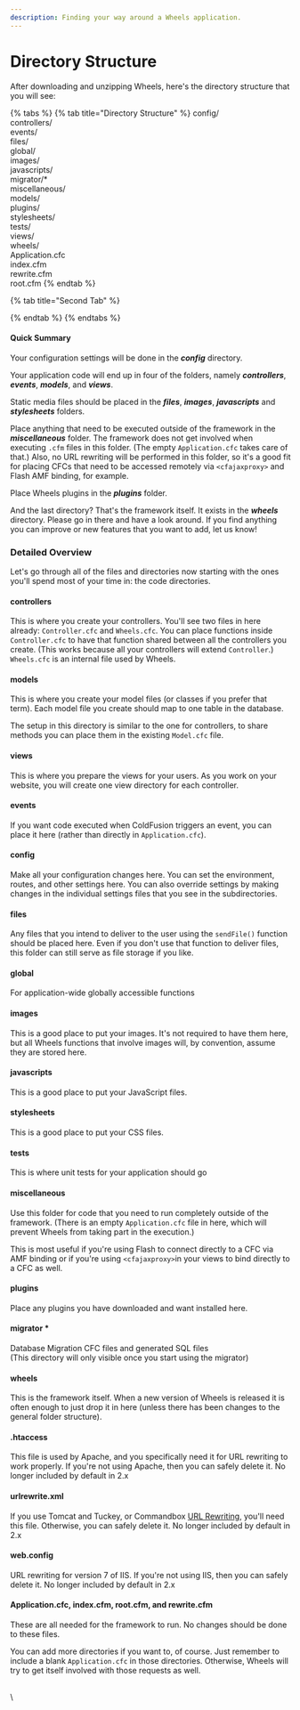 ```yaml
---
description: Finding your way around a Wheels application.
---
```


# Directory Structure

After downloading and unzipping Wheels, here's the directory structure that you will see:

{% tabs %}
{% tab title="Directory Structure" %}
config/\
controllers/ \
events/ \
files/ \
global/ \
images/ \
javascripts/ \
migrator/\* \
miscellaneous/ \
models/ \
plugins/ \
stylesheets/ \
tests/ \
views/ \
wheels/ \
Application.cfc \
index.cfm \
rewrite.cfm \
root.cfm
{% endtab %}

{% tab title="Second Tab" %}

{% endtab %}
{% endtabs %}

#### Quick Summary

Your configuration settings will be done in the _**config**_ directory.

Your application code will end up in four of the folders, namely _**controllers**_, _**events**_, _**models**_, and _**views**_.

Static media files should be placed in the _**files**_, _**images**_, _**javascripts**_ and _**stylesheets**_ folders.

Place anything that need to be executed outside of the framework in the _**miscellaneous**_ folder. The framework does not get involved when executing `.cfm` files in this folder. (The empty `Application.cfc` takes care of that.) Also, no URL rewriting will be performed in this folder, so it's a good fit for placing CFCs that need to be accessed remotely via `<cfajaxproxy>` and Flash AMF binding, for example.

Place Wheels plugins in the _**plugins**_ folder.

And the last directory? That's the framework itself. It exists in the _**wheels**_ directory. Please go in there and have a look around. If you find anything you can improve or new features that you want to add, let us know!

### Detailed Overview

Let's go through all of the files and directories now starting with the ones you'll spend most of your time in: the code directories.

#### controllers

This is where you create your controllers. You'll see two files in here already: `Controller.cfc` and `Wheels.cfc`. You can place functions inside `Controller.cfc` to have that function shared between all the controllers you create. (This works because all your controllers will extend `Controller`.) `Wheels.cfc` is an internal file used by Wheels.

#### models

This is where you create your model files (or classes if you prefer that term). Each model file you create should map to one table in the database.

The setup in this directory is similar to the one for controllers, to share methods you can place them in the existing `Model.cfc` file.

#### views

This is where you prepare the views for your users. As you work on your website, you will create one view directory for each controller.

#### events

If you want code executed when ColdFusion triggers an event, you can place it here (rather than directly in `Application.cfc`).

#### config

Make all your configuration changes here. You can set the environment, routes, and other settings here. You can also override settings by making changes in the individual settings files that you see in the subdirectories.

#### files

Any files that you intend to deliver to the user using the `sendFile()` function should be placed here. Even if you don't use that function to deliver files, this folder can still serve as file storage if you like.

#### global

For application-wide globally accessible functions

#### images

This is a good place to put your images. It's not required to have them here, but all Wheels functions that involve images will, by convention, assume they are stored here.

#### javascripts

This is a good place to put your JavaScript files.

#### stylesheets

This is a good place to put your CSS files.

#### tests

This is where unit tests for your application should go

#### miscellaneous

Use this folder for code that you need to run completely outside of the framework. (There is an empty `Application.cfc` file in here, which will prevent Wheels from taking part in the execution.)

This is most useful if you're using Flash to connect directly to a CFC via AMF binding or if you're using `<cfajaxproxy>`in your views to bind directly to a CFC as well.

#### plugins

Place any plugins you have downloaded and want installed here.

#### migrator \*

Database Migration CFC files and generated SQL files\
(This directory will only visible once you start using the migrator)

#### wheels

This is the framework itself. When a new version of Wheels is released it is often enough to just drop it in here (unless there has been changes to the general folder structure).

#### .htaccess

This file is used by Apache, and you specifically need it for URL rewriting to work properly. If you're not using Apache, then you can safely delete it. No longer included by default in 2.x

#### urlrewrite.xml

If you use Tomcat and Tuckey, or Commandbox [URL Rewriting](https://guides.cfwheels.org/cfwheels-guides/handling-requests-with-controllers/url-rewriting), you'll need this file. Otherwise, you can safely delete it. No longer included by default in 2.x

#### web.config

URL rewriting for version 7 of IIS. If you're not using IIS, then you can safely delete it. No longer included by default in 2.x

#### Application.cfc, index.cfm, root.cfm, and rewrite.cfm

These are all needed for the framework to run. No changes should be done to these files.

You can add more directories if you want to, of course. Just remember to include a blank `Application.cfc` in those directories. Otherwise, Wheels will try to get itself involved with those requests as well.

\
\

